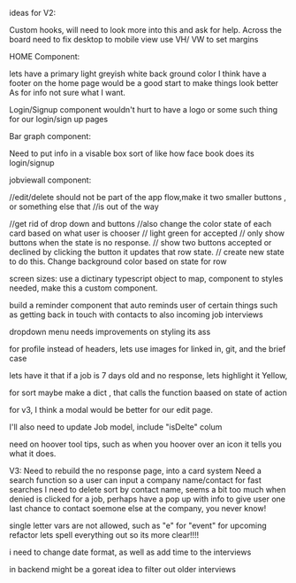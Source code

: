 ideas for V2:

Custom hooks, will need to look more into this and ask for help. 
Across the board need to fix desktop to mobile view use VH/ VW to set margins


HOME Component:


lets have a primary light greyish white back ground color
I think have a footer on the home page would be a good start to make things look better
As for info not sure what I want.

Login/Signup component
wouldn't hurt to have a logo or some such thing for our login/sign up pages

Bar graph component:

Need to put info in a visable box sort of like how face book does its login/signup

jobviewall component:

//edit/delete should not be part of the app flow,make it two smaller buttons , or something else that
//is out of the way

//get rid of drop down and buttons
//also change the color state of each card based on what user is chooser
// light green for accepted
// only show buttons when the state is no response.
//    show two buttons accepted or declined by clicking the button it updates that row state.
//      create new state to do this.  Change background color based on state for row

screen sizes:
use a dictinary typescript object to map, component to styles needed, make this a custom
component.


build a reminder component that auto reminds  user of certain things such as getting back in touch with contacts
to also incoming job interviews

dropdown menu needs improvements on styling its ass


for profile instead of headers, lets use images for linked in, git, and the brief case

lets have it that if a job is 7 days old and no response, lets highlight it Yellow, 

for sort maybe make a dict , that calls the function baased on state of action

for v3, I think a modal would be better for our edit page.

I'll also need to update Job model, include "isDelte" colum

need on hoover tool tips, such as when you hoover over an icon it tells you what it does.


 V3:
 Need to rebuild the no response page, into a card system
 Need a search function so a user can input a company name/contact for fast searches
 I need to delete sort by contact name, seems a bit too much
 when denied is clicked for a job, perhaps have a pop up with info to give user one last 
 chance to contact soemone else at the company, you never know!
 

single letter vars are not allowed, such as "e" for "event" for upcoming refactor lets
spell everything out so its more clear!!!!

i need to change date format, as well as add time to the interviews

in backend might be a goreat idea to filter out older interviews